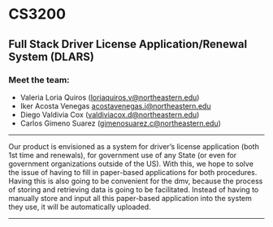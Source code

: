 # CS3200
## Full Stack Driver License Application/Renewal System (DLARS)

### Meet the team:

- Valeria Loria Quiros (loriaquiros.v@northeastern.edu)
- Iker Acosta Venegas acostavenegas.i@northeastern.edu
- Diego Valdivia Cox (valdiviacox.d@northeastern.edu)
- Carlos Gimeno Suarez (gimenosuarez.c@northeastern.edu)

----------------------------------



Our product is envisioned as a system for driver’s license application (both 1st time and renewals), for government use of any State (or even for government organizations outside of the US). With this, we hope to solve the issue of having to fill in paper-based applications for both procedures. Having this is also going to be convenient for the dmv, because the process of storing and retrieving data is going to be facilitated. Instead of having to manually store and input all this paper-based application into the system they use, it will be automatically uploaded. 

----------------------------------

